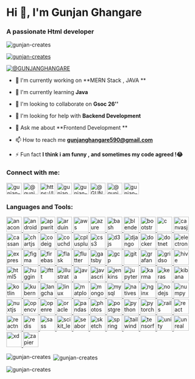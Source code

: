 # Hi 👋, I'm Gunjan Ghangare 

### A passionate Html developer

<p align="left"> <img src="https://komarev.com/ghpvc/?username=gunjan-creates&label=Profile views&color=0e75b6&style=flat" alt="gunjan-creates" /> </p>

<p align="left"> <a href="https://github.com/ryo-ma/github-profile-trophy"><img src="https://github-profile-trophy.vercel.app/?username=gunjan-creates" alt="gunjan-creates" /></a> </p>

<p align="left"> <a href="https://twitter.com/@GUNJANGHANGARE" target="blank"><img src="https://img.shields.io/twitter/follow/@GUNJANGHANGARE?logo=twitter&style=for-the-badge" alt="@GUNJANGHANGARE" /></a> </p>

- 🔭 I'm currently working on **MERN Stack , JAVA **

- 🌱 I'm currently learning **Java**

- 👯 I'm looking to collaborate on **Gsoc  26''**

- 🤝 I'm looking for help with **Backend Development**

- 💬 Ask me about **Frontend Development **

- 📫 How to reach me **gunjanghangare590@gmail.com**

- ⚡ Fun fact **I think i am funny , and sometimes  my code agreed !😂**

<h3 align="left">Connect with me:</h3>
<p align="left">
<a href="https://github.com/gunjan-creates" target="blank"><img align="center" src="https://raw.githubusercontent.com/rahuldkjain/github-profile-readme-generator/master/src/images/icons/Social/github.svg" alt="gunjan-creates" height="30" width="40" /></a>
<a href="https://dev.to/@gunjan_ghangare" target="blank"><img align="center" src="https://raw.githubusercontent.com/rahuldkjain/github-profile-readme-generator/master/src/images/icons/Social/devto.svg" alt="@gunjan_ghangare" height="30" width="40" /></a>
<a href="https://linkedin.com/in/https://linkedin.com/i-am-gunjan" target="blank"><img align="center" src="https://raw.githubusercontent.com/rahuldkjain/github-profile-readme-generator/master/src/images/icons/Social/linked-in-alt.svg" alt="https://linkedin.com/i-am-gunjan" height="30" width="40" /></a>
<a href="https://kaggle.com/gunjanghangare" target="blank"><img align="center" src="https://raw.githubusercontent.com/rahuldkjain/github-profile-readme-generator/master/src/images/icons/Social/kaggle.svg" alt="gunjanghangare" height="30" width="40" /></a>
<a href="https://codesandbox.io/gunjan-creates" target="blank"><img align="center" src="https://raw.githubusercontent.com/rahuldkjain/github-profile-readme-generator/master/src/images/icons/Social/codesandbox.svg" alt="gunjan-creates" height="30" width="40" /></a>
<a href="https://twitter.com/@GUNJANGHANGARE" target="blank"><img align="center" src="https://raw.githubusercontent.com/rahuldkjain/github-profile-readme-generator/master/src/images/icons/Social/twitter.svg" alt="@GUNJANGHANGARE" height="30" width="40" /></a>
<a href="https://hackerrank.com/@gunjanghangare51" target="blank"><img align="center" src="https://raw.githubusercontent.com/rahuldkjain/github-profile-readme-generator/master/src/images/icons/Social/hackerrank.svg" alt="@gunjanghangare51" height="30" width="40" /></a>
<a href="https://leetcode.com/gunjan-10" target="blank"><img align="center" src="https://raw.githubusercontent.com/rahuldkjain/github-profile-readme-generator/master/src/images/icons/Social/leet-code.svg" alt="gunjan-10" height="30" width="40" /></a>
</p>

<h3 align="left">Languages and Tools:</h3>
<p align="left"> <a href="https://developer.mozilla.org/en-US/docs/Web/anaconda" target="_blank" rel="noreferrer"> <img src="https://skillicons.dev/icons?i=anaconda" alt="anaconda" width="40" height="40"/> </a> <a href="https://developer.mozilla.org/en-US/docs/Web/android" target="_blank" rel="noreferrer"> <img src="https://skillicons.dev/icons?i=androidstudio" alt="android" width="40" height="40"/> </a> <a href="https://developer.mozilla.org/en-US/docs/Web/appwrite" target="_blank" rel="noreferrer"> <img src="https://skillicons.dev/icons?i=appwrite" alt="appwrite" width="40" height="40"/> </a> <a href="https://developer.mozilla.org/en-US/docs/Web/arduino" target="_blank" rel="noreferrer"> <img src="https://skillicons.dev/icons?i=arduino" alt="arduino" width="40" height="40"/> </a> <a href="https://developer.mozilla.org/en-US/docs/Web/aws" target="_blank" rel="noreferrer"> <img src="https://skillicons.dev/icons?i=aws" alt="aws" width="40" height="40"/> </a> <a href="https://developer.mozilla.org/en-US/docs/Web/azure" target="_blank" rel="noreferrer"> <img src="https://skillicons.dev/icons?i=azure" alt="azure" width="40" height="40"/> </a> <a href="https://developer.mozilla.org/en-US/docs/Web/bash" target="_blank" rel="noreferrer"> <img src="https://skillicons.dev/icons?i=bash" alt="bash" width="40" height="40"/> </a> <a href="https://developer.mozilla.org/en-US/docs/Web/blender" target="_blank" rel="noreferrer"> <img src="https://skillicons.dev/icons?i=blender" alt="blender" width="40" height="40"/> </a> <a href="https://developer.mozilla.org/en-US/docs/Web/bootstrap" target="_blank" rel="noreferrer"> <img src="https://skillicons.dev/icons?i=bootstrap" alt="bootstrap" width="40" height="40"/> </a> <a href="https://developer.mozilla.org/en-US/docs/Web/c" target="_blank" rel="noreferrer"> <img src="https://skillicons.dev/icons?i=c" alt="c" width="40" height="40"/> </a> <a href="https://developer.mozilla.org/en-US/docs/Web/canvasjs" target="_blank" rel="noreferrer"> <img src="https://cdn.jsdelivr.net/gh/devicons/devicon/icons/javascript/javascript-original.svg" alt="canvasjs" width="40" height="40"/> </a> <a href="https://developer.mozilla.org/en-US/docs/Web/cassandra" target="_blank" rel="noreferrer"> <img src="https://skillicons.dev/icons?i=cassandra" alt="cassandra" width="40" height="40"/> </a> <a href="https://developer.mozilla.org/en-US/docs/Web/chartjs" target="_blank" rel="noreferrer"> <img src="https://cdn.simpleicons.org/chartdotjs/FF6384" alt="chartjs" width="40" height="40"/> </a> <a href="https://developer.mozilla.org/en-US/docs/Web/codeigniter" target="_blank" rel="noreferrer"> <img src="https://cdn.jsdelivr.net/gh/devicons/devicon/icons/codeigniter/codeigniter-plain.svg" alt="codeigniter" width="40" height="40"/> </a> <a href="https://developer.mozilla.org/en-US/docs/Web/couchdb" target="_blank" rel="noreferrer"> <img src="https://cdn.jsdelivr.net/gh/devicons/devicon/icons/couchdb/couchdb-original.svg" alt="couchdb" width="40" height="40"/> </a> <a href="https://developer.mozilla.org/en-US/docs/Web/cplusplus" target="_blank" rel="noreferrer"> <img src="https://skillicons.dev/icons?i=cpp" alt="cplusplus" width="40" height="40"/> </a> <a href="https://developer.mozilla.org/en-US/docs/Web/css3" target="_blank" rel="noreferrer"> <img src="https://skillicons.dev/icons?i=css" alt="css3" width="40" height="40"/> </a> <a href="https://developer.mozilla.org/en-US/docs/Web/d3js" target="_blank" rel="noreferrer"> <img src="https://skillicons.dev/icons?i=d3" alt="d3js" width="40" height="40"/> </a> <a href="https://developer.mozilla.org/en-US/docs/Web/django" target="_blank" rel="noreferrer"> <img src="https://skillicons.dev/icons?i=django" alt="django" width="40" height="40"/> </a> <a href="https://developer.mozilla.org/en-US/docs/Web/docker" target="_blank" rel="noreferrer"> <img src="https://skillicons.dev/icons?i=docker" alt="docker" width="40" height="40"/> </a> <a href="https://developer.mozilla.org/en-US/docs/Web/dotnet" target="_blank" rel="noreferrer"> <img src="https://skillicons.dev/icons?i=dotnet" alt="dotnet" width="40" height="40"/> </a> <a href="https://developer.mozilla.org/en-US/docs/Web/electron" target="_blank" rel="noreferrer"> <img src="https://skillicons.dev/icons?i=electron" alt="electron" width="40" height="40"/> </a> <a href="https://developer.mozilla.org/en-US/docs/Web/express" target="_blank" rel="noreferrer"> <img src="https://skillicons.dev/icons?i=express" alt="express" width="40" height="40"/> </a> <a href="https://developer.mozilla.org/en-US/docs/Web/figma" target="_blank" rel="noreferrer"> <img src="https://skillicons.dev/icons?i=figma" alt="figma" width="40" height="40"/> </a> <a href="https://developer.mozilla.org/en-US/docs/Web/firebase" target="_blank" rel="noreferrer"> <img src="https://skillicons.dev/icons?i=firebase" alt="firebase" width="40" height="40"/> </a> <a href="https://developer.mozilla.org/en-US/docs/Web/flask" target="_blank" rel="noreferrer"> <img src="https://skillicons.dev/icons?i=flask" alt="flask" width="40" height="40"/> </a> <a href="https://developer.mozilla.org/en-US/docs/Web/flutter" target="_blank" rel="noreferrer"> <img src="https://skillicons.dev/icons?i=flutter" alt="flutter" width="40" height="40"/> </a> <a href="https://developer.mozilla.org/en-US/docs/Web/gatsby" target="_blank" rel="noreferrer"> <img src="https://skillicons.dev/icons?i=gatsby" alt="gatsby" width="40" height="40"/> </a> <a href="https://developer.mozilla.org/en-US/docs/Web/gcp" target="_blank" rel="noreferrer"> <img src="https://skillicons.dev/icons?i=gcp" alt="gcp" width="40" height="40"/> </a> <a href="https://developer.mozilla.org/en-US/docs/Web/git" target="_blank" rel="noreferrer"> <img src="https://skillicons.dev/icons?i=git" alt="git" width="40" height="40"/> </a> <a href="https://developer.mozilla.org/en-US/docs/Web/grafana" target="_blank" rel="noreferrer"> <img src="https://skillicons.dev/icons?i=grafana" alt="grafana" width="40" height="40"/> </a> <a href="https://developer.mozilla.org/en-US/docs/Web/gridsome" target="_blank" rel="noreferrer"> <img src="https://cdn.simpleicons.org/gridsome" alt="gridsome" width="40" height="40"/> </a> <a href="https://developer.mozilla.org/en-US/docs/Web/hive" target="_blank" rel="noreferrer"> <img src="https://cdn.simpleicons.org/apachehive/FDEE21" alt="hive" width="40" height="40"/> </a> <a href="https://developer.mozilla.org/en-US/docs/Web/html5" target="_blank" rel="noreferrer"> <img src="https://skillicons.dev/icons?i=html" alt="html5" width="40" height="40"/> </a> <a href="https://developer.mozilla.org/en-US/docs/Web/huggingface" target="_blank" rel="noreferrer"> <img src="https://cdn.simpleicons.org/huggingface" alt="huggingface" width="40" height="40"/> </a> <a href="https://developer.mozilla.org/en-US/docs/Web/ifttt" target="_blank" rel="noreferrer"> <img src="https://cdn.simpleicons.org/ifttt" alt="ifttt" width="40" height="40"/> </a> <a href="https://developer.mozilla.org/en-US/docs/Web/illustrator" target="_blank" rel="noreferrer"> <img src="https://skillicons.dev/icons?i=illustrator" alt="illustrator" width="40" height="40"/> </a> <a href="https://developer.mozilla.org/en-US/docs/Web/java" target="_blank" rel="noreferrer"> <img src="https://skillicons.dev/icons?i=java" alt="java" width="40" height="40"/> </a> <a href="https://developer.mozilla.org/en-US/docs/Web/javascript" target="_blank" rel="noreferrer"> <img src="https://skillicons.dev/icons?i=js" alt="javascript" width="40" height="40"/> </a> <a href="https://developer.mozilla.org/en-US/docs/Web/jenkins" target="_blank" rel="noreferrer"> <img src="https://skillicons.dev/icons?i=jenkins" alt="jenkins" width="40" height="40"/> </a> <a href="https://developer.mozilla.org/en-US/docs/Web/jupyter" target="_blank" rel="noreferrer"> <img src="https://cdn.jsdelivr.net/gh/devicons/devicon/icons/jupyter/jupyter-original-wordmark.svg" alt="jupyter" width="40" height="40"/> </a> <a href="https://developer.mozilla.org/en-US/docs/Web/karma" target="_blank" rel="noreferrer"> <img src="https://cdn.jsdelivr.net/gh/devicons/devicon/icons/karma/karma-original.svg" alt="karma" width="40" height="40"/> </a> <a href="https://developer.mozilla.org/en-US/docs/Web/keras" target="_blank" rel="noreferrer"> <img src="https://cdn.jsdelivr.net/gh/devicons/devicon/icons/keras/keras-original.svg" alt="keras" width="40" height="40"/> </a> <a href="https://developer.mozilla.org/en-US/docs/Web/kibana" target="_blank" rel="noreferrer"> <img src="https://cdn.jsdelivr.net/gh/devicons/devicon/icons/kibana/kibana-original.svg" alt="kibana" width="40" height="40"/> </a> <a href="https://developer.mozilla.org/en-US/docs/Web/kotlin" target="_blank" rel="noreferrer"> <img src="https://skillicons.dev/icons?i=kotlin" alt="kotlin" width="40" height="40"/> </a> <a href="https://developer.mozilla.org/en-US/docs/Web/kubernetes" target="_blank" rel="noreferrer"> <img src="https://skillicons.dev/icons?i=kubernetes" alt="kubernetes" width="40" height="40"/> </a> <a href="https://developer.mozilla.org/en-US/docs/Web/langchain" target="_blank" rel="noreferrer"> <img src="https://cdn.simpleicons.org/langchain/1C3C3C" alt="langchain" width="40" height="40"/> </a> <a href="https://developer.mozilla.org/en-US/docs/Web/linux" target="_blank" rel="noreferrer"> <img src="https://skillicons.dev/icons?i=linux" alt="linux" width="40" height="40"/> </a> <a href="https://developer.mozilla.org/en-US/docs/Web/matplotlib" target="_blank" rel="noreferrer"> <img src="https://cdn.jsdelivr.net/gh/devicons/devicon/icons/matplotlib/matplotlib-original.svg" alt="matplotlib" width="40" height="40"/> </a> <a href="https://developer.mozilla.org/en-US/docs/Web/mongodb" target="_blank" rel="noreferrer"> <img src="https://skillicons.dev/icons?i=mongodb" alt="mongodb" width="40" height="40"/> </a> <a href="https://developer.mozilla.org/en-US/docs/Web/mysql" target="_blank" rel="noreferrer"> <img src="https://skillicons.dev/icons?i=mysql" alt="mysql" width="40" height="40"/> </a> <a href="https://developer.mozilla.org/en-US/docs/Web/nativescript" target="_blank" rel="noreferrer"> <img src="https://cdn.simpleicons.org/nativescript/3655FF" alt="nativescript" width="40" height="40"/> </a> <a href="https://developer.mozilla.org/en-US/docs/Web/nginx" target="_blank" rel="noreferrer"> <img src="https://skillicons.dev/icons?i=nginx" alt="nginx" width="40" height="40"/> </a> <a href="https://developer.mozilla.org/en-US/docs/Web/nodejs" target="_blank" rel="noreferrer"> <img src="https://skillicons.dev/icons?i=nodejs" alt="nodejs" width="40" height="40"/> </a> <a href="https://developer.mozilla.org/en-US/docs/Web/numpy" target="_blank" rel="noreferrer"> <img src="https://cdn.jsdelivr.net/gh/devicons/devicon/icons/numpy/numpy-original.svg" alt="numpy" width="40" height="40"/> </a> <a href="https://developer.mozilla.org/en-US/docs/Web/nuxtjs" target="_blank" rel="noreferrer"> <img src="https://skillicons.dev/icons?i=nuxtjs" alt="nuxtjs" width="40" height="40"/> </a> <a href="https://developer.mozilla.org/en-US/docs/Web/opencv" target="_blank" rel="noreferrer"> <img src="https://skillicons.dev/icons?i=opencv" alt="opencv" width="40" height="40"/> </a> <a href="https://developer.mozilla.org/en-US/docs/Web/openresty" target="_blank" rel="noreferrer"> <img src="https://cdn.jsdelivr.net/gh/devicons/devicon/icons/nginx/nginx-original.svg" alt="openresty" width="40" height="40"/> </a> <a href="https://developer.mozilla.org/en-US/docs/Web/oracle" target="_blank" rel="noreferrer"> <img src="https://cdn.jsdelivr.net/gh/devicons/devicon/icons/oracle/oracle-original.svg" alt="oracle" width="40" height="40"/> </a> <a href="https://developer.mozilla.org/en-US/docs/Web/pandas" target="_blank" rel="noreferrer"> <img src="https://cdn.jsdelivr.net/gh/devicons/devicon/icons/pandas/pandas-original.svg" alt="pandas" width="40" height="40"/> </a> <a href="https://developer.mozilla.org/en-US/docs/Web/photoshop" target="_blank" rel="noreferrer"> <img src="https://skillicons.dev/icons?i=photoshop" alt="photoshop" width="40" height="40"/> </a> <a href="https://developer.mozilla.org/en-US/docs/Web/postgresql" target="_blank" rel="noreferrer"> <img src="https://skillicons.dev/icons?i=postgres" alt="postgresql" width="40" height="40"/> </a> <a href="https://developer.mozilla.org/en-US/docs/Web/python" target="_blank" rel="noreferrer"> <img src="https://skillicons.dev/icons?i=py" alt="python" width="40" height="40"/> </a> <a href="https://developer.mozilla.org/en-US/docs/Web/pytorch" target="_blank" rel="noreferrer"> <img src="https://skillicons.dev/icons?i=pytorch" alt="pytorch" width="40" height="40"/> </a> <a href="https://developer.mozilla.org/en-US/docs/Web/rails" target="_blank" rel="noreferrer"> <img src="https://skillicons.dev/icons?i=rails" alt="rails" width="40" height="40"/> </a> <a href="https://developer.mozilla.org/en-US/docs/Web/react" target="_blank" rel="noreferrer"> <img src="https://skillicons.dev/icons?i=react" alt="react" width="40" height="40"/> </a> <a href="https://developer.mozilla.org/en-US/docs/Web/reactnative" target="_blank" rel="noreferrer"> <img src="https://skillicons.dev/icons?i=react" alt="reactnative" width="40" height="40"/> </a> <a href="https://developer.mozilla.org/en-US/docs/Web/redis" target="_blank" rel="noreferrer"> <img src="https://skillicons.dev/icons?i=redis" alt="redis" width="40" height="40"/> </a> <a href="https://developer.mozilla.org/en-US/docs/Web/sass" target="_blank" rel="noreferrer"> <img src="https://skillicons.dev/icons?i=sass" alt="sass" width="40" height="40"/> </a> <a href="https://developer.mozilla.org/en-US/docs/Web/scikit_learn" target="_blank" rel="noreferrer"> <img src="https://skillicons.dev/icons?i=scikitlearn" alt="scikit_learn" width="40" height="40"/> </a> <a href="https://developer.mozilla.org/en-US/docs/Web/seaborn" target="_blank" rel="noreferrer"> <img src="https://cdn.jsdelivr.net/gh/devicons/devicon/icons/python/python-original.svg" alt="seaborn" width="40" height="40"/> </a> <a href="https://developer.mozilla.org/en-US/docs/Web/sketch" target="_blank" rel="noreferrer"> <img src="https://cdn.jsdelivr.net/gh/devicons/devicon/icons/sketch/sketch-original.svg" alt="sketch" width="40" height="40"/> </a> <a href="https://developer.mozilla.org/en-US/docs/Web/spring" target="_blank" rel="noreferrer"> <img src="https://skillicons.dev/icons?i=spring" alt="spring" width="40" height="40"/> </a> <a href="https://developer.mozilla.org/en-US/docs/Web/tailwind" target="_blank" rel="noreferrer"> <img src="https://skillicons.dev/icons?i=tailwind" alt="tailwind" width="40" height="40"/> </a> <a href="https://developer.mozilla.org/en-US/docs/Web/tensorflow" target="_blank" rel="noreferrer"> <img src="https://skillicons.dev/icons?i=tensorflow" alt="tensorflow" width="40" height="40"/> </a> <a href="https://developer.mozilla.org/en-US/docs/Web/unity" target="_blank" rel="noreferrer"> <img src="https://skillicons.dev/icons?i=unity" alt="unity" width="40" height="40"/> </a> <a href="https://developer.mozilla.org/en-US/docs/Web/unreal" target="_blank" rel="noreferrer"> <img src="https://skillicons.dev/icons?i=unreal" alt="unreal" width="40" height="40"/> </a> <a href="https://developer.mozilla.org/en-US/docs/Web/xd" target="_blank" rel="noreferrer"> <img src="https://skillicons.dev/icons?i=xd" alt="xd" width="40" height="40"/> </a> <a href="https://developer.mozilla.org/en-US/docs/Web/zapier" target="_blank" rel="noreferrer"> <img src="https://cdn.simpleicons.org/zapier/FF4A00" alt="zapier" width="40" height="40"/> </a></p>

<p><img align="left" src="https://github-readme-stats.vercel.app/api/top-langs?username=gunjan-creates&show_icons=true&locale=en&layout=compact" alt="gunjan-creates" /></p>

<p>&nbsp;<img align="center" src="https://github-readme-stats.vercel.app/api?username=gunjan-creates&show_icons=true&locale=en" alt="gunjan-creates" /></p>

<p><img align="center" src="https://github-readme-streak-stats.herokuapp.com/?user=gunjan-creates&" alt="gunjan-creates" /></p>

